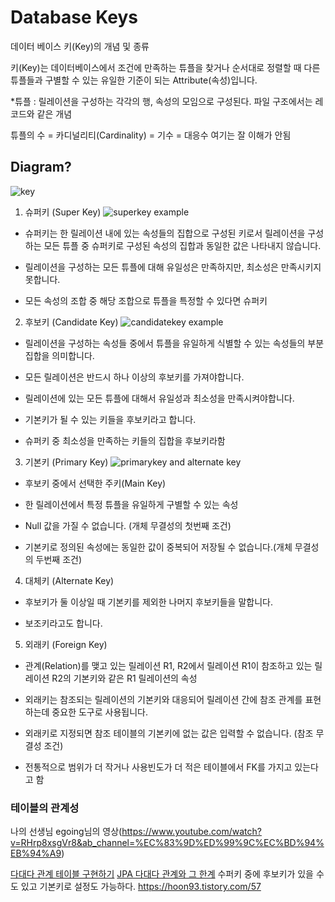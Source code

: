 # Database Keys

데이터 베이스 키(Key)의 개념 및 종류

키(Key)는 데이터베이스에서 조건에 만족하는 튜플을 찾거나 순서대로 정렬할 때 다른 튜플들과 구별할 수 있는 유일한 기준이 되는 Attribute(속성)입니다. 

*튜플 : 릴레이션을 구성하는 각각의 행, 속성의 모임으로 구성된다. 파일 구조에서는 레코드와 같은 개념

튜플의 수 = 카디널리티(Cardinality) = 기수 = 대응수
여기는 잘 이해가 안됨



## Diagram?

![key](https://img1.daumcdn.net/thumb/R1280x0/?scode=mtistory2&fname=https%3A%2F%2Fblog.kakaocdn.net%2Fdn%2Fk6fbM%2Fbtq2gJKG6zc%2FuBcVaFNPJbykvPxX1pVG21%2Fimg.png)


1. 슈퍼키 (Super Key)
![superkey example](https://t1.daumcdn.net/cfile/tistory/995E544F5ADEBA0F0B)

* 슈퍼키는 한 릴레이션 내에 있는 속성들의 집합으로 구성된 키로서 릴레이션을 구성하는 모든 튜플 중 슈퍼키로 구성된 속성의 집합과 동일한 값은 나타내지 않습니다.

* 릴레이션을 구성하는 모든 튜플에 대해 유일성은 만족하지만, 최소성은 만족시키지 못합니다.

- 모든 속성의 조합 중 해당 조합으로 튜플을 특정할 수 있다면 슈퍼키


2. 후보키 (Candidate Key)
![candidatekey example](https://t1.daumcdn.net/cfile/tistory/99BB58475ADEBBD932)

* 릴레이션을 구성하는 속성들 중에서 튜플을 유일하게 식별할 수 있는 속성들의 부분집합을 의미합니다. 

* 모든 릴레이션은 반드시 하나 이상의 후보키를 가져야합니다.

* 릴레이션에 있는 모든 튜플에 대해서 유일성과 최소성을 만족시켜야합니다.

* 기본키가 될 수 있는 키들을 후보키라고 합니다.

- 슈퍼키 중 최소성을 만족하는 키들의 집합을 후보키라함


3. 기본키 (Primary Key)
![primarykey and alternate key](https://t1.daumcdn.net/cfile/tistory/99B4D34B5ADEBEC632)

* 후보키 중에서 선택한 주키(Main Key)

* 한 릴레이션에서 특정 튜플을 유일하게 구별할 수 있는 속성

* Null 값을 가질 수 없습니다. (개체 무결성의 첫번째 조건)

* 기본키로 정의된 속성에는 동일한 값이 중복되어 저장될 수 없습니다.(개체 무결성의 두번째 조건)


4. 대체키 (Alternate Key)

* 후보키가 둘 이상일 때 기본키를 제외한 나머지 후보키들을 말합니다.

* 보조키라고도 합니다.



5. 외래키 (Foreign Key)


* 관계(Relation)를 맺고 있는 릴레이션 R1, R2에서 릴레이션 R1이 참조하고 있는 릴레이션 R2의 기본키와 같은 R1 릴레이션의 속성

* 외래키는 참조되는 릴레이션의 기본키와 대응되어 릴레이션 간에 참조 관계를 표현하는데 중요한 도구로 사용됩니다.

* 외래키로 지정되면 참조 테이블의 기본키에 없는 값은 입력할 수 없습니다. (참조 무결성 조건)

- 전통적으로 범위가 더 작거나 사용빈도가 더 적은 테이블에서 FK를 가지고 있는다고 함


### 테이블의 관계성
나의 선생님 egoing님의 영상(https://www.youtube.com/watch?v=RHrp8xsgVr8&ab_channel=%EC%83%9D%ED%99%9C%EC%BD%94%EB%94%A9)


[다대다 관계 테이블 구현하기](https://velog.io/@galaxy/%EB%8B%A4%EB%8C%80%EB%8B%A4MN-%EA%B4%80%EA%B3%84-%ED%85%8C%EC%9D%B4%EB%B8%94-%EA%B5%AC%ED%98%84%ED%95%98%EA%B8%B0-%EC%8B%9D%EB%B3%84%EA%B4%80%EA%B3%84-%EB%B9%84%EC%8B%9D%EB%B3%84%EA%B4%80%EA%B3%84)
[JPA 다대다 관계와 그 한계](https://ict-nroo.tistory.com/127)
수퍼키 중에 후보키가 있을 수도 있고 기본키로 설정도 가능하다.
https://hoon93.tistory.com/57